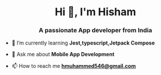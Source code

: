 <h1 align="center">Hi 👋, I'm Hisham</h1>
<h3 align="center">A passionate App developer from India</h3>

- 🌱 I’m currently learning **Jest,typescript,Jetpack Compose**

- 💬 Ask me about **Mobile App Development**

- 📫 How to reach me **hmuhammed546@gmail.com**


<p align="left">
</p>

